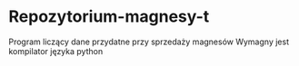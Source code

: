 # Repozytorium-magnesy-t

Program liczący dane przydatne przy sprzedaży magnesów
Wymagny jest kompilator języka python